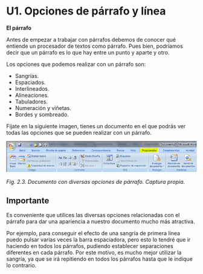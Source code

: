 # U1. Opciones de párrafo y línea

**El párrafo**

Antes de empezar a trabajar con párrafos debemos de conocer qué entiende un procesador de textos como párrafo. Pues bien, podríamos decir que un párrafo es lo que hay entre un punto y aparte y otro.

Los opciones que podemos realizar con un párrafo son:

*   Sangrías.
*   Espaciados.
*   Interlineados.
*   Alineaciones.
*   Tabuladores.
*   Numeración y viñetas.
*   Bordes y sombreado.

Fíjate en la siguiente imagen, tienes un documento en el que podrás ver todas las opciones que se pueden realizar con un párrafo.


![](img/Imagen_03.jpg)


_Fig. 2.3. Documento con diversas opciones de párrafo. Captura propia._

## Importante

Es conveniente que utilices las diversas opciones relacionadas con el párrafo para dar una apariencia a nuestro documento mucho más atractiva.

Por ejemplo, para conseguir el efecto de una sangría de primera línea puedo pulsar varias veces la barra espaciadora, pero esto lo tendré que ir haciendo en todos los párrafos, pudiendo establecer separaciones diferentes en cada párrafo. Por este motivo, es mucho mejor utilizar la sangría, ya que se irá repitiendo en todos los párrafos hasta que le indique lo contrario.

